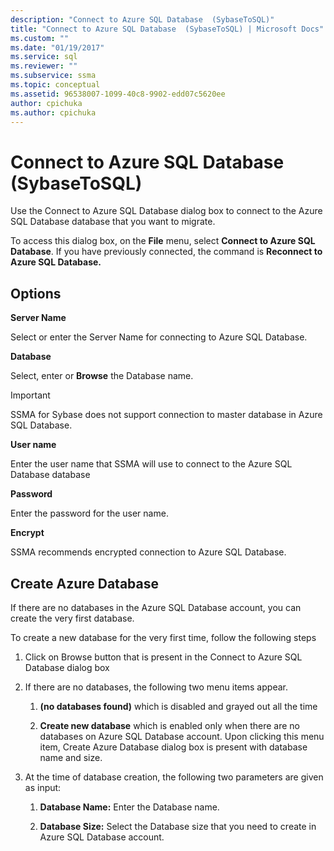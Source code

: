 ```yaml
---
description: "Connect to Azure SQL Database  (SybaseToSQL)"
title: "Connect to Azure SQL Database  (SybaseToSQL) | Microsoft Docs"
ms.custom: ""
ms.date: "01/19/2017"
ms.service: sql
ms.reviewer: ""
ms.subservice: ssma
ms.topic: conceptual
ms.assetid: 96538007-1099-40c8-9902-edd07c5620ee
author: cpichuka 
ms.author: cpichuka 
---
```

# Connect to Azure SQL Database  (SybaseToSQL)
Use the Connect to Azure SQL Database dialog box to connect to the Azure SQL Database database that you want to migrate.  
  
To access this dialog box, on the **File** menu, select **Connect to Azure SQL Database**. If you have previously connected, the command is **Reconnect to Azure SQL Database.**  
  
## Options  
**Server Name**  
  
Select or enter the Server Name for connecting to Azure SQL Database.  
  
**Database**  
  
Select, enter or **Browse** the Database name.  
  
> [!IMPORTANT]  
> SSMA for Sybase does not support connection to master database in Azure SQL Database.  
  
**User name**  
  
Enter the user name that SSMA will use to connect to the Azure SQL Database database  
  
**Password**  
  
Enter the password for the user name.  
  
**Encrypt**  
  
SSMA recommends encrypted connection to Azure SQL Database.  
  
## Create Azure Database  
If there are no databases in the Azure SQL Database account, you can create the very first database.  
  
To create a new database for the very first time, follow the following steps  
  
1.  Click on Browse button that is present in the Connect to Azure SQL Database dialog box  
  
2.  If there are no databases, the following two menu items appear.  
  
    1.  **(no databases found)** which is disabled and grayed out all the time  
  
    2.  **Create new database** which is enabled only when there are no databases on Azure SQL Database account. Upon clicking this menu item, Create Azure Database dialog box is present with database name and size.  
  
3.  At the time of database creation, the following two parameters are given as input:  
  
    1.  **Database Name:** Enter the Database name.  
  
    2.  **Database Size:** Select the Database size that you need to create in Azure SQL Database account.  
  
